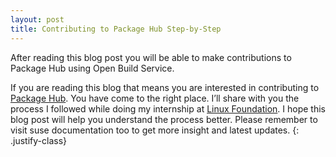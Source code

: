 ```yaml
---
layout: post
title: Contributing to Package Hub Step-by-Step
---
```


After reading this blog post you will be able to make contributions to Package Hub using Open Build Service.

If you are reading this blog that means you are interested in contributing to [Package Hub](https://packagehub.suse.com). You have come to the right place. I’ll share with you the process I followed while doing my internship at [Linux Foundation](https://www.linuxfoundation.org/). I hope this blog post will help you understand the process better. Please remember to visit suse documentation too to get more insight and latest updates. {: .justify-class}

